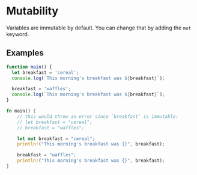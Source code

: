 # Mutability

Variables are immutable by default. You can change that by adding the `mut` keyword.

## Examples

```javascript
function main() {
  let breakfast = 'cereal';
  console.log(`This morning's breakfast was ${breakfast}`);

  breakfast = 'waffles';
  console.log(`This morning's breakfast was ${breakfast}`);
}
```

```rust
fn main() {
    // this would throw an error since `breakfast` is immutable:
    // let breakfast = "cereal";
    // breakfast = "waffles";

    let mut breakfast = "cereal";
    println!("This morning's breakfast was {}", breakfast);

    breakfast = "waffles";
    println!("This morning's breakfast was {}", breakfast);
}
```
